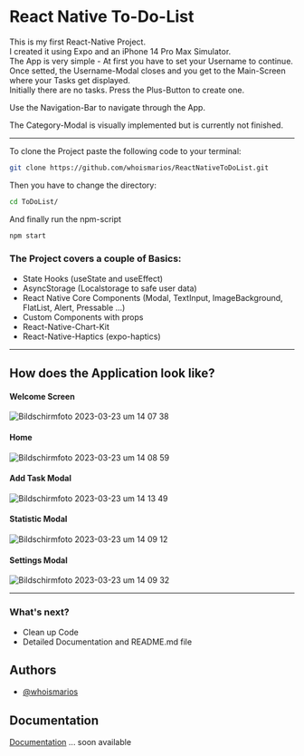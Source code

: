
# React Native To-Do-List

This is my first React-Native Project.  
I created it using Expo and an iPhone 14 Pro Max Simulator.  
The App is very simple - At first you have to set your Username to continue.  
Once setted, the Username-Modal closes and you get to the Main-Screen where your Tasks get displayed.  
Initially there are no tasks. Press the Plus-Button to create one.  

Use the Navigation-Bar to navigate through the App.  

The Category-Modal is visually implemented but is currently not finished.

---


To clone the Project paste the following code to your terminal:
```bash
git clone https://github.com/whoismarios/ReactNativeToDoList.git
```

Then you have to change the directory:
```bash
cd ToDoList/
```

And finally run the npm-script
```bash
npm start
```



### The Project covers a couple of Basics:

- State Hooks (useState and useEffect)
- AsyncStorage (Localstorage to safe user data)
- React Native Core Components (Modal, TextInput, ImageBackground, FlatList, Alert, Pressable ...)
- Custom Components with props
- React-Native-Chart-Kit
- React-Native-Haptics (expo-haptics)

--- 

## How does the Application look like?

#### Welcome Screen

![Bildschirm­foto 2023-03-23 um 14 07 38](https://user-images.githubusercontent.com/103110817/227214414-14a66a0f-4cf2-45ab-8289-2ea3dcf3a128.png)

#### Home

![Bildschirm­foto 2023-03-23 um 14 08 59](https://user-images.githubusercontent.com/103110817/227215489-7d1c3b77-a4b9-46d2-bf2b-1403a44f0c61.png)


#### Add Task Modal

![Bildschirm­foto 2023-03-23 um 14 13 49](https://user-images.githubusercontent.com/103110817/227215362-7f2b2dd2-d81d-4fb8-8e9f-e09f0e085994.png)

#### Statistic Modal

![Bildschirm­foto 2023-03-23 um 14 09 12](https://user-images.githubusercontent.com/103110817/227215608-bfe3bd92-c8cb-4a4b-9857-6f6da6d66c55.png)


#### Settings Modal

![Bildschirm­foto 2023-03-23 um 14 09 32](https://user-images.githubusercontent.com/103110817/227215658-bc69d5dd-cbce-461a-ad34-20aded1de33d.png)



---

### What's next?
- Clean up Code
- Detailed Documentation and README.md file


## Authors

- [@whoismarios](https://www.github.com/whoismarios)


## Documentation

[Documentation](https://)
... soon available

